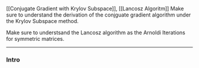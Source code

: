 [[Conjugate Gradient with Krylov Subspace]], [[Lancosz Algoritm]]
Make sure to understand the derivation of the conjguate gradient algorithm under the Krylov Subspace method. 

Make sure to understsand the Lancosz algorithm as the Arnoldi Iterations for symmetric matrices. 


---
### **Intro**




